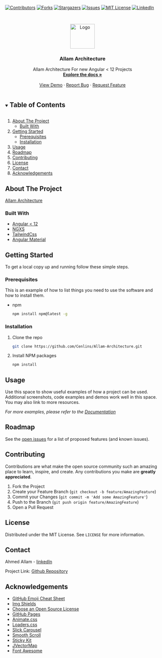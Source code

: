 [![Contributors][contributors-shield]][contributors-url]
[![Forks][forks-shield]][forks-url]
[![Stargazers][stars-shield]][stars-url]
[![Issues][issues-shield]][issues-url]
[![MIT License][license-shield]][license-url]
[![LinkedIn][linkedin-shield]][linkedin-url]

<!-- PROJECT LOGO -->
<br />
<p align="center">
  <a href="https://github.com/Cenlins/Allam-Architecture">
    <img src="https://upload.wikimedia.org/wikipedia/commons/thumb/c/cf/Angular_full_color_logo.svg/512px-Angular_full_color_logo.svg.png" alt="Logo" width="80" height="80">
  </a>

  <h3 align="center">Allam Architecture</h3>

  <p align="center">
    Allam Architecture For new Angular < 12 Projects
    <br />
    <a href="https://github.com/Cenlins/Allam-Architecture"><strong>Explore the docs »</strong></a>
    <br />
    <br />
    <a href="https://github.com/Cenlins/Allam-Architecture">View Demo</a>
    ·
    <a href="https://github.com/Cenlins/Allam-Architecture/issues">Report Bug</a>
    ·
    <a href="https://github.com/Cenlins/Allam-Architecture/issues">Request Feature</a>
  </p>
</p>

<!-- TABLE OF CONTENTS -->
<details open="open">
  <summary><h2 style="display: inline-block">Table of Contents</h2></summary>
  <ol>
    <li>
      <a href="#about-the-project">About The Project</a>
      <ul>
        <li><a href="#built-with">Built With</a></li>
      </ul>
    </li>
    <li>
      <a href="#getting-started">Getting Started</a>
      <ul>
        <li><a href="#prerequisites">Prerequisites</a></li>
        <li><a href="#installation">Installation</a></li>
      </ul>
    </li>
    <li><a href="#usage">Usage</a></li>
    <li><a href="#roadmap">Roadmap</a></li>
    <li><a href="#contributing">Contributing</a></li>
    <li><a href="#license">License</a></li>
    <li><a href="#contact">Contact</a></li>
    <li><a href="#acknowledgements">Acknowledgements</a></li>
  </ol>
</details>

<!-- ABOUT THE PROJECT -->

## About The Project

[Allam Architecture](https://github.com/Cenlins/Allam-Architecture)

<!-- Here's a blank template to get started:
**To avoid retyping too much info. Do a search and replace with your text editor for the following:**
`Cenlins`, `Allam-Architecture`, `twitter_handle`, `email`, `project_title`, `project_description` -->

### Built With

- [Angular < 12](https://angular.io/)
- [NGXS](https://www.ngxs.io/)
- [TailwindCss](https://tailwindcss.com/)
- [Angular Material](https://material.angular.io/)

<!-- GETTING STARTED -->

## Getting Started

To get a local copy up and running follow these simple steps.

### Prerequisites

This is an example of how to list things you need to use the software and how to install them.

- npm
  ```sh
  npm install npm@latest -g
  ```

### Installation

1. Clone the repo
   ```sh
   git clone https://github.com/Cenlins/Allam-Architecture.git
   ```
2. Install NPM packages
   ```sh
   npm install
   ```

<!-- USAGE EXAMPLES -->

## Usage

Use this space to show useful examples of how a project can be used. Additional screenshots, code examples and demos work well in this space. You may also link to more resources.

_For more examples, please refer to the [Documentation](https://github.com/Cenlins/Allam-Architecture/wiki)_

<!-- ROADMAP -->

## Roadmap

See the [open issues](https://github.com/Cenlins/Allam-Architecture/issues) for a list of proposed features (and known issues).

<!-- CONTRIBUTING -->

## Contributing

Contributions are what make the open source community such an amazing place to learn, inspire, and create. Any contributions you make are **greatly appreciated**.

1. Fork the Project
2. Create your Feature Branch (`git checkout -b feature/AmazingFeature`)
3. Commit your Changes (`git commit -m 'Add some AmazingFeature'`)
4. Push to the Branch (`git push origin feature/AmazingFeature`)
5. Open a Pull Request

<!-- LICENSE -->

## License

Distributed under the MIT License. See `LICENSE` for more information.

<!-- CONTACT -->

## Contact

Ahmed Allam - [linkedIn](https://www.linkedin.com/in/ahmed-elhamy/)

Project Link: [Github Repository](https://github.com/Cenlins/Allam-Architecture.git)

<!-- ACKNOWLEDGEMENTS -->

## Acknowledgements

- [GitHub Emoji Cheat Sheet](https://www.webpagefx.com/tools/emoji-cheat-sheet)
- [Img Shields](https://shields.io)
- [Choose an Open Source License](https://choosealicense.com)
- [GitHub Pages](https://pages.github.com)
- [Animate.css](https://daneden.github.io/animate.css)
- [Loaders.css](https://connoratherton.com/loaders)
- [Slick Carousel](https://kenwheeler.github.io/slick)
- [Smooth Scroll](https://github.com/cferdinandi/smooth-scroll)
- [Sticky Kit](http://leafo.net/sticky-kit)
- [JVectorMap](http://jvectormap.com)
- [Font Awesome](https://fontawesome.com)

<!-- MARKDOWN LINKS & IMAGES -->
<!-- https://www.markdownguide.org/basic-syntax/#reference-style-links -->

[contributors-shield]: https://img.shields.io/github/contributors/Cenlins/Allam-Architecture.svg?style=for-the-badge
[contributors-url]: https://github.com/Cenlins/Allam-Architecture/graphs/contributors
[forks-shield]: https://img.shields.io/github/forks/Cenlins/Allam-Architecture.svg?style=for-the-badge
[forks-url]: https://github.com/Cenlins/Allam-Architecture/network/members
[stars-shield]: https://img.shields.io/github/stars/Cenlins/Allam-Architecture.svg?style=for-the-badge
[stars-url]: https://github.com/Cenlins/Allam-Architecture/stargazers
[issues-shield]: https://img.shields.io/github/issues/Cenlins/Allam-Architecture.svg?style=for-the-badge
[issues-url]: https://github.com/Cenlins/Allam-Architecture/issues
[license-shield]: https://img.shields.io/github/license/Cenlins/Allam-Architecture.svg?style=for-the-badge
[license-url]: https://github.com/Cenlins/Allam-Architecture/blob/master/LICENSE.txt
[linkedin-shield]: https://img.shields.io/badge/-LinkedIn-black.svg?style=for-the-badge&logo=linkedin&colorB=555
[linkedin-url]: https://linkedin.com/in/Cenlins
